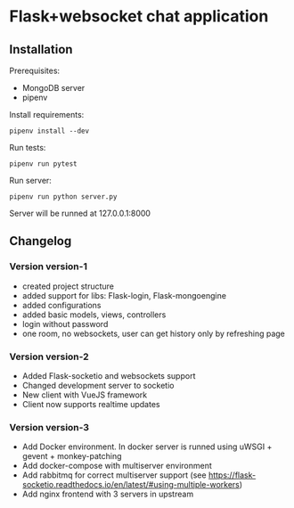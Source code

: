 
# Flask+websocket chat application

## Installation

Prerequisites:

* MongoDB server
* pipenv

Install requirements:

```
pipenv install --dev
```

Run tests:

```
pipenv run pytest
```

Run server:

```
pipenv run python server.py
```

Server will be runned at 127.0.0.1:8000

## Changelog

### Version version-1

* created project structure
* added support for libs: Flask-login, Flask-mongoengine
* added configurations
* added basic models, views, controllers
* login without password
* one room, no websockets, user can get history only by refreshing page


### Version version-2

* Added Flask-socketio and websockets support
* Changed development server to socketio
* New client with VueJS framework
* Client now supports realtime updates

### Version version-3

* Add Docker environment. In docker server is runned using uWSGI + gevent + monkey-patching
* Add docker-compose with multiserver environment
* Add rabbitmq for correct multiserver support (see https://flask-socketio.readthedocs.io/en/latest/#using-multiple-workers)
* Add nginx frontend with 3 servers in upstream
